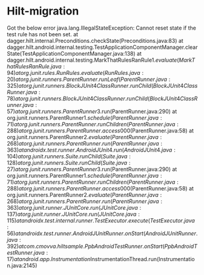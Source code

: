 # Hilt-migration
Got the below error
java.lang.IllegalStateException: Cannot reset state if the test rule has not been set.
	at dagger.hilt.internal.Preconditions.checkState(Preconditions.java:83)
	at dagger.hilt.android.internal.testing.TestApplicationComponentManager.clearState(TestApplicationComponentManager.java:138)
	at dagger.hilt.android.internal.testing.MarkThatRulesRanRule$1.evaluate(MarkThatRulesRanRule.java:94)
	at org.junit.rules.RunRules.evaluate(RunRules.java:20)
	at org.junit.runners.ParentRunner.runLeaf(ParentRunner.java:325)
	at org.junit.runners.BlockJUnit4ClassRunner.runChild(BlockJUnit4ClassRunner.java:78)
	at org.junit.runners.BlockJUnit4ClassRunner.runChild(BlockJUnit4ClassRunner.java:57)
	at org.junit.runners.ParentRunner$3.run(ParentRunner.java:290)
	at org.junit.runners.ParentRunner$1.schedule(ParentRunner.java:71)
	at org.junit.runners.ParentRunner.runChildren(ParentRunner.java:288)
	at org.junit.runners.ParentRunner.access$000(ParentRunner.java:58)
	at org.junit.runners.ParentRunner$2.evaluate(ParentRunner.java:268)
	at org.junit.runners.ParentRunner.run(ParentRunner.java:363)
	at androidx.test.runner.AndroidJUnit4.run(AndroidJUnit4.java:104)
	at org.junit.runners.Suite.runChild(Suite.java:128)
	at org.junit.runners.Suite.runChild(Suite.java:27)
	at org.junit.runners.ParentRunner$3.run(ParentRunner.java:290)
	at org.junit.runners.ParentRunner$1.schedule(ParentRunner.java:71)
	at org.junit.runners.ParentRunner.runChildren(ParentRunner.java:288)
	at org.junit.runners.ParentRunner.access$000(ParentRunner.java:58)
	at org.junit.runners.ParentRunner$2.evaluate(ParentRunner.java:268)
	at org.junit.runners.ParentRunner.run(ParentRunner.java:363)
	at org.junit.runner.JUnitCore.run(JUnitCore.java:137)
	at org.junit.runner.JUnitCore.run(JUnitCore.java:115)
	at androidx.test.internal.runner.TestExecutor.execute(TestExecutor.java:56)
	at androidx.test.runner.AndroidJUnitRunner.onStart(AndroidJUnitRunner.java:392)
	at com.cmovva.hiltsample.PpbAndroidTestRunner.onStart(PpbAndroidTestRunner.java:17)
	at android.app.Instrumentation$InstrumentationThread.run(Instrumentation.java:2145)
